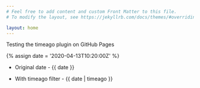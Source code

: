 ```yaml
---
# Feel free to add content and custom Front Matter to this file.
# To modify the layout, see https://jekyllrb.com/docs/themes/#overriding-theme-defaults

layout: home
---
```


Testing the timeago plugin on GitHub Pages

{% assign date = '2020-04-13T10:20:00Z' %}

- Original date - {{ date }}

- With timeago filter - {{ date | timeago }}
